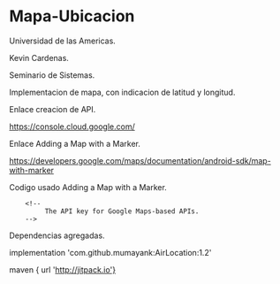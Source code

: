 # Mapa-Ubicacion
 
Universidad de las Americas.

Kevin Cardenas.

Seminario de Sistemas.

Implementacion de mapa, con indicacion de latitud y longitud.

Enlace creacion de API.

https://console.cloud.google.com/

Enlace Adding a Map with a Marker.

https://developers.google.com/maps/documentation/android-sdk/map-with-marker

Codigo usado Adding a Map with a Marker.

<meta-data
    android:name="com.google.android.gms.version"
    android:value="@integer/google_play_services_version" />

        <!--
             The API key for Google Maps-based APIs.
        -->
        
<meta-data
    android:name="com.google.android.geo.API_KEY"
    android:value="@string/maps_api_key" />
            
Dependencias agregadas.

implementation 'com.github.mumayank:AirLocation:1.2'

maven { url 'http://jitpack.io'}

